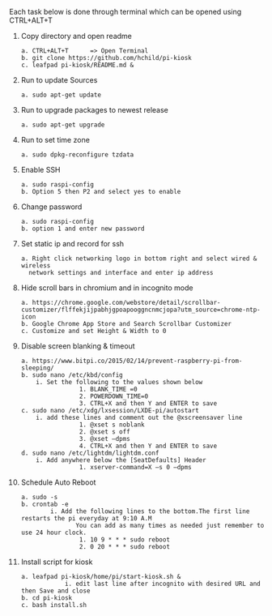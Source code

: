 Each task below is done through terminal which can be opened using CTRL+ALT+T

1.	Copy directory and open readme

		a. CTRL+ALT+T      => Open Terminal
		b. git clone https://github.com/hchild/pi-kiosk
 		c. leafpad pi-kiosk/README.md &

2.	Run to update Sources

		a. sudo apt-get update

3.	Run to upgrade packages to newest release

		a. sudo apt-get upgrade

4.	Run to set time zone

		a. sudo dpkg-reconfigure tzdata

5.	Enable SSH

		a. sudo raspi-config
		b. Option 5 then P2 and select yes to enable

6.	Change password

		a. sudo raspi-config
		b. option 1 and enter new password

7.	Set static ip and record for ssh

		a. Right click networking logo in bottom right and select wired & wireless 
          network settings and interface and enter ip address

8.	Hide scroll bars in chromium and in incognito mode

		a. https://chrome.google.com/webstore/detail/scrollbar-customizer/flffekjijpabhjgpoapooggncnmcjopa?utm_source=chrome-ntp-icon
		b. Google Chrome App Store and Search Scrollbar Customizer
		c. Customize and set Height & Width to 0

9.	Disable screen blanking & timeout

		a. https://www.bitpi.co/2015/02/14/prevent-raspberry-pi-from-sleeping/
		b. sudo nano /etc/kbd/config
			i. Set the following to the values shown below
                 		1. BLANK_TIME =0
                 		2. POWERDOWN_TIME=0
                		3. CTRL+X and then Y and ENTER to save
		c. sudo nano /etc/xdg/lxsession/LXDE-pi/autostart
			i. add these lines and comment out the @xscreensaver line
                 		1. @xset s noblank
                 		2. @xset s off
                 		3. @xset –dpms
                		4. CTRL+X and then Y and ENTER to save
		d. sudo nano /etc/lightdm/lightdm.conf
			i. Add anywhere below the [SeatDefaults] Header
                	 	1. xserver-command=X –s 0 –dpms

11.	Schedule Auto Reboot 

		a. sudo -s
		b. crontab -e
           		i. Add the following lines to the bottom.The first line restarts the pi everyday at 9:10 A.M
                   	   You can add as many times as needed just remember to use 24 hour clock.
                		1. 10 9 * * * sudo reboot  
                		2. 0 20 * * * sudo reboot

11.	Install script for kiosk

		a. leafpad pi-kiosk/home/pi/start-kiosk.sh &
            		i. edit last line after incognito with desired URL and then Save and close
		b. cd pi-kiosk
		c. bash install.sh
